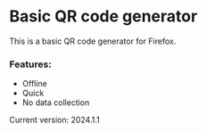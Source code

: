 # Basic QR code generator

This is a basic QR code generator for Firefox.

### Features: 
- Offline
- Quick
- No data collection

Current version: 2024.1.1
